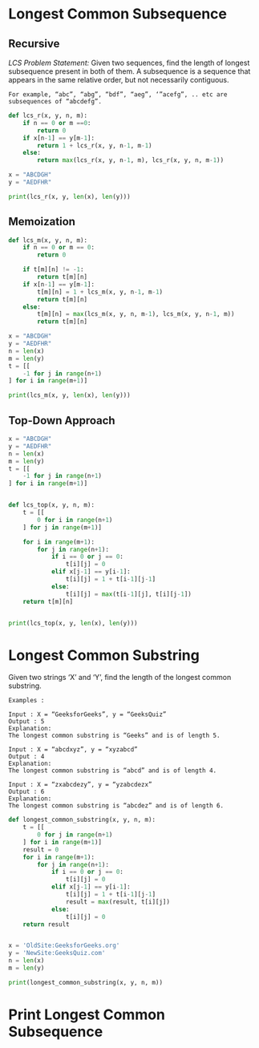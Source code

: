 # Longest Common Subsequence

## Recursive

*LCS Problem Statement:* Given two sequences, find the length of longest subsequence present in both of them. A subsequence is a sequence that appears in the same relative order, but not necessarily contiguous. 

```
For example, “abc”, “abg”, “bdf”, “aeg”, ‘”acefg”, .. etc are subsequences of “abcdefg”.
```

```python
def lcs_r(x, y, n, m):
    if n == 0 or m ==0:
        return 0
    if x[n-1] == y[m-1]:
        return 1 + lcs_r(x, y, n-1, m-1)
    else:
        return max(lcs_r(x, y, n-1, m), lcs_r(x, y, n, m-1))

x = "ABCDGH"
y = "AEDFHR"

print(lcs_r(x, y, len(x), len(y)))
```

## Memoization

```python
def lcs_m(x, y, n, m):
    if n == 0 or m == 0:
        return 0

    if t[m][n] != -1:
        return t[m][n]
    if x[n-1] == y[m-1]:
        t[m][n] = 1 + lcs_m(x, y, n-1, m-1)
        return t[m][n]
    else:
        t[m][n] = max(lcs_m(x, y, n, m-1), lcs_m(x, y, n-1, m))
        return t[m][n]

x = "ABCDGH"
y = "AEDFHR"
n = len(x)
m = len(y)
t = [[
    -1 for j in range(n+1)
] for i in range(m+1)]

print(lcs_m(x, y, len(x), len(y)))
```

## Top-Down Approach

```python
x = "ABCDGH"
y = "AEDFHR"
n = len(x)
m = len(y)
t = [[
    -1 for j in range(n+1)
] for i in range(m+1)]


def lcs_top(x, y, n, m):
    t = [[
        0 for i in range(n+1)
    ] for j in range(m+1)]

    for i in range(m+1):
        for j in range(n+1):
            if i == 0 or j == 0:
                t[i][j] = 0
            elif x[j-1] == y[i-1]:
                t[i][j] = 1 + t[i-1][j-1]
            else:
                t[i][j] = max(t[i-1][j], t[i][j-1])
    return t[m][n]


print(lcs_top(x, y, len(x), len(y)))
```

# Longest Common Substring

Given two strings ‘X’ and ‘Y’, find the length of the longest common substring. 

```
Examples : 

Input : X = “GeeksforGeeks”, y = “GeeksQuiz” 
Output : 5 
Explanation:
The longest common substring is “Geeks” and is of length 5.

Input : X = “abcdxyz”, y = “xyzabcd” 
Output : 4 
Explanation:
The longest common substring is “abcd” and is of length 4.

Input : X = “zxabcdezy”, y = “yzabcdezx” 
Output : 6 
Explanation:
The longest common substring is “abcdez” and is of length 6.
```



```python
def longest_common_substring(x, y, n, m):
    t = [[
        0 for j in range(n+1)
    ] for i in range(m+1)]
    result = 0
    for i in range(m+1):
        for j in range(n+1):
            if i == 0 or j == 0:
                t[i][j] = 0
            elif x[j-1] == y[i-1]:
                t[i][j] = 1 + t[i-1][j-1]
                result = max(result, t[i][j])
            else:
                t[i][j] = 0
    return result


x = 'OldSite:GeeksforGeeks.org'
y = 'NewSite:GeeksQuiz.com'
n = len(x)
m = len(y)

print(longest_common_substring(x, y, n, m))
```

# Print Longest Common Subsequence

```python

```



```python

```



```python

```



```python

```



```python

```

